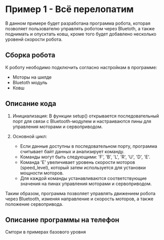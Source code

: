 # Пример 1 - Всё перелопатим

В данном примере будет разработана программа робота, которая позволяет пользователю управлять роботом через Bluetoth, а также поднимать и опусктать ковш, кроме того будет добавлено несколько уровенй скорости робота.

## Сборка робота

К роботу неободимо подключить согласно настройкам в программе:
- Моторы на шилде
- Bluetoth модуль
- Ковш

## Описание кода

1. Инициализация: В функции setup() открывается последовательный порт для связи с Bluetooth-модулем и настраиваются пины для управления моторами и сервоприводом.
   
2. Основной цикл:
   - Если данные доступны в последовательном порту, программа считывает байт данных и анализирует команду.
   - Команды могут быть следующими: 'F', 'B', 'L', 'R', 'U', 'D', 'E'.
   - Команда 'E' увеличивает уровень скорости моторов (speed_level), который затем используется для установки мощности моторов.
   - Для каждой команды устанавливаются соответствующие значения на пинах управления моторами и сервоприводом.

Таким образом, программа позволяет управлять движением робота через Bluetooth, изменяя направление и скорость моторов, а также положение сервопривода.

## Описание программы на телефон
 Смтори в примерах базового уровня